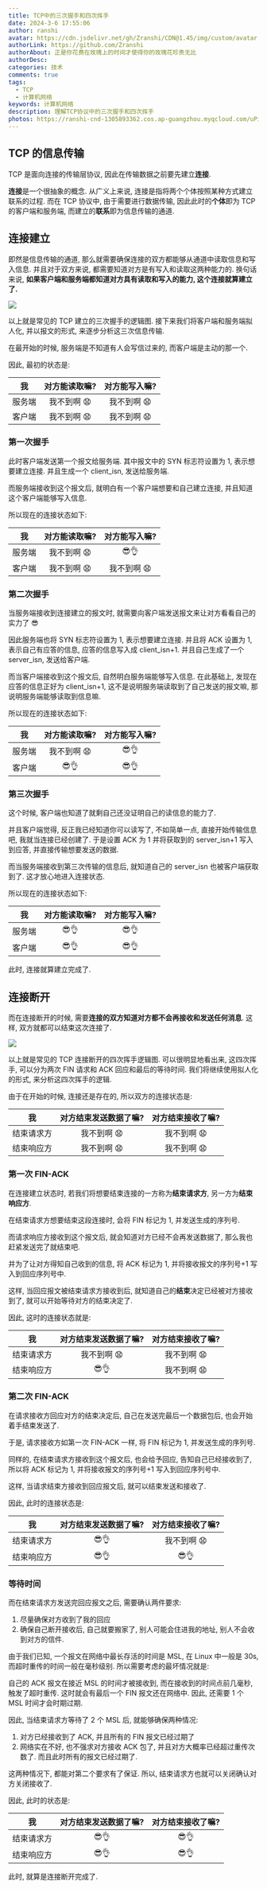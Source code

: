 ```yaml
---
title: TCP中的三次握手和四次挥手
date: 2024-3-6 17:55:06
author: ranshi
avatar: https://cdn.jsdelivr.net/gh/Zranshi/CDN@1.45/img/custom/avatar.jpg
authorLink: https://github.com/Zranshi
authorAbout: 正是你花费在玫瑰上的时间才使得你的玫瑰花珍贵无比
authorDesc:
categories: 技术
comments: true
tags:
  - TCP
  - 计算机网络
keywords: 计算机网络
description: 理解TCP协议中的三次握手和四次挥手
photos: https://ranshi-cnd-1305893362.cos.ap-guangzhou.myqcloud.com/uPic/2024.03.06-17:08:10-78404245_p1.jpg
---
```


## TCP 的信息传输

TCP 是面向连接的传输层协议, 因此在传输数据之前要先建立**连接**.

**连接**是一个很抽象的概念. 从广义上来说, 连接是指将两个个体按照某种方式建立联系的过程. 而在 TCP 协议中, 由于需要进行数据传输, 因此此时的**个体**即为 TCP 的客户端和服务端, 而建立的**联系**即为信息传输的通道.

## 连接建立

即然是信息传输的通道, 那么就需要确保连接的双方都能够从通道中读取信息和写入信息. 并且对于双方来说, 都需要知道对方是有写入和读取这两种能力的. 换句话来说, **如果客户端和服务端都知道对方具有读取和写入的能力, 这个连接就算建立了.**

![](https://ranshi-cnd-1305893362.cos.ap-guangzhou.myqcloud.com/uPic/2024.03.06-17:22:33-nRWjgq.png)

以上就是常见的 TCP 建立的三次握手的逻辑图. 接下来我们将客户端和服务端拟人化, 并以报文的形式, 来逐步分析这三次信息传输.

在最开始的时候, 服务端是不知道有人会写信过来的, 而客户端是主动的那一个.

因此, 最初的状态是:

|   我   | 对方能读取嘛? | 对方能写入嘛? |
| :----: | :-----------: | :-----------: |
| 服务端 |  我不到啊 😧  |  我不到啊 😧  |
| 客户端 |  我不到啊 😧  |  我不到啊 😧  |

### 第一次握手

此时客户端发送第一个报文给服务端. 其中报文中的 SYN 标志符设置为 1, 表示想要建立连接. 并且生成一个 client_isn, 发送给服务端.

而服务端接收到这个报文后, 就明白有一个客户端想要和自己建立连接, 并且知道这个客户端能够写入信息.

所以现在的连接状态如下:

|   我   | 对方能读取嘛? | 对方能写入嘛? |
| :----: | :-----------: | :-----------: |
| 服务端 |  我不到啊 😧  |     😎👌      |
| 客户端 |  我不到啊 😧  |  我不到啊 😧  |

### 第二次握手

当服务端接收到连接建立的报文时, 就需要向客户端发送报文来让对方看看自己的实力了 😎

因此服务端也将 SYN 标志符设置为 1, 表示想要建立连接. 并且将 ACK 设置为 1, 表示自己有应答的信息, 应答的信息写入成 client_isn+1. 并且自己生成了一个 server_isn, 发送给客户端.

而当客户端接收到这个报文后, 自然明白服务端能够写入信息. 在此基础上, 发现在应答的信息正好为 client_isn+1, 这不是说明服务端读取到了自己发送的报文嘛, 那说明服务端能够读取到信息嘛.

所以现在的连接状态如下:

|   我   | 对方能读取嘛? | 对方能写入嘛? |
| :----: | :-----------: | :-----------: |
| 服务端 |  我不到啊 😧  |     😎👌      |
| 客户端 |     😎👌      |     😎👌      |

### 第三次握手

这个时候, 客户端也知道了就剩自己还没证明自己的读信息的能力了.

并且客户端觉得, 反正我已经知道你可以读写了, 不如简单一点, 直接开始传输信息吧, 我就当连接已经创建了. 于是设置 ACK 为 1 并将获取到的 server_isn+1 写入到应答, 并直接传输想要发送的数据.

而当服务端接收到第三次传输的信息后, 就知道自己的 server_isn 也被客户端获取到了. 这才放心地进入连接状态.

所以现在的连接状态如下:

|   我   | 对方能读取嘛? | 对方能写入嘛? |
| :----: | :-----------: | :-----------: |
| 服务端 |     😎👌      |     😎👌      |
| 客户端 |     😎👌      |     😎👌      |

此时, 连接就算建立完成了.

## 连接断开

而在连接断开的时候, 需要**连接的双方知道对方都不会再接收和发送任何消息**. 这样, 双方就都可以结束这次连接了.

![](https://ranshi-cnd-1305893362.cos.ap-guangzhou.myqcloud.com/uPic/2024.03.07-02:58:35-format,png-20230309230614791.webp)

以上就是常见的 TCP 连接断开的四次挥手逻辑图. 可以很明显地看出来, 这四次挥手, 可以分为两次 FIN 请求和 ACK 回应和最后的等待时间. 我们将继续使用拟人化的形式, 来分析这四次挥手的逻辑.

由于在开始的时候, 连接还是存在的, 所以双方的连接状态是:

|     我     | 对方结束发送数据了嘛? | 对方结束接收了嘛? |
| :--------: | :-------------------: | :---------------: |
| 结束请求方 |      我不到啊 😧      |    我不到啊 😧    |
| 结束响应方 |      我不到啊 😧      |    我不到啊 😧    |

### 第一次 FIN-ACK

在连接建立状态时, 若我们将想要结束连接的一方称为**结束请求方**, 另一方为**结束响应方**.

在结束请求方想要结束这段连接时, 会将 FIN 标记为 1, 并发送生成的序列号.

而请求响应方接收到这个报文后, 就会知道对方已经不会再发送数据了, 那么我也赶紧发送完了就结束吧.

并为了让对方得知自己收到的信息, 将 ACK 标记为 1, 并将接收报文的序列号+1 写入到回应序列号中.

这样, 当回应报文被结束请求方接收到后, 就知道自己的**结束**决定已经被对方接收到了, 就可以开始等待对方的结束决定了.

因此, 这时的连接状态就是:

|     我     | 对方结束发送数据了嘛? | 对方结束接收了嘛? |
| :--------: | :-------------------: | :---------------: |
| 结束请求方 |      我不到啊 😧      |    我不到啊 😧    |
| 结束响应方 |         😎👌          |    我不到啊 😧    |

### 第二次 FIN-ACK

在请求接收方回应对方的结束决定后, 自己在发送完最后一个数据包后, 也会开始着手结束发送了.

于是, 请求接收方如第一次 FIN-ACK 一样, 将 FIN 标记为 1, 并发送生成的序列号.

同样的, 在结束请求方接收到这个报文后, 也会给予回应, 告知自己已经接收到了, 所以将 ACK 标记为 1, 并将接收报文的序列号+1 写入到回应序列号中.

这样, 当请求结束方接收到回应报文后, 就可以结束发送和接收了.

因此, 此时的连接状态是:

|     我     | 对方结束发送数据了嘛? | 对方结束接收了嘛? |
| :--------: | :-------------------: | :---------------: |
| 结束请求方 |         😎👌          |    我不到啊 😧    |
| 结束响应方 |         😎👌          |       😎👌        |

### 等待时间

而在结束请求方发送完回应报文之后, 需要确认两件要求:

1. 尽量确保对方收到了我的回应
2. 确保自己断开接收后, 自己就要搬家了, 别人可能会住进我的地址, 别人不会收到对方的信件.

由于我们已知, 一个报文在网络中最长存活的时间是 MSL, 在 Linux 中一般是 30s, 而超时重传的时间一般在毫秒级别. 所以需要考虑的最坏情况就是:

自己的 ACK 报文在接近 MSL 的时间才被接收到, 而在接收到的时间点前几毫秒, 触发了超时重传. 这时就会有最后一个 FIN 报文还在网络中. 因此, 还需要 1 个 MSL 时间才会时期过期.

因此, 当结束请求方等待了 2 个 MSL 后, 就能够确保两种情况:

1. 对方已经接收到了 ACK, 并且所有的 FIN 报文已经过期了
2. 网络实在不好, 也不强求对方接收 ACK 包了, 并且对方大概率已经超过重传次数了. 而且此时所有的报文已经过期了.

这两种情况下, 都能对第二个要求有了保证. 所以, 结束请求方也就可以关闭确认对方关闭接收了.

因此, 此时的状态是:

|     我     | 对方结束发送数据了嘛? | 对方结束接收了嘛? |
| :--------: | :-------------------: | :---------------: |
| 结束请求方 |         😎👌          |       😎👌        |
| 结束响应方 |         😎👌          |       😎👌        |

此时, 就算是连接断开完成了.
